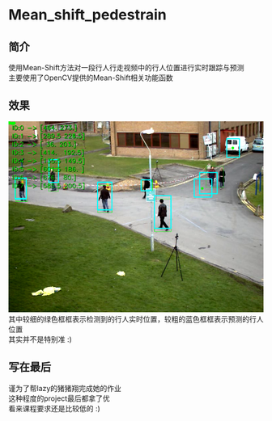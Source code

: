 # Mean_shift_pedestrain<br>
## 简介<br>
使用Mean-Shift方法对一段行人行走视频中的行人位置进行实时跟踪与预测<br>
主要使用了OpenCV提供的Mean-Shift相关功能函数<br>
## 效果<br>
<img src="https://github.com/JinshuChen/Mean_shift_pedestrain/blob/master/surveillance_screenshot_18.03.2019.png" alt="图片加载失败时，显示这段字"/><br>
其中较细的绿色框框表示检测到的行人实时位置，较粗的蓝色框框表示预测的行人位置<br>
其实并不是特别准 :)<br>
## 写在最后<br>
谨为了帮lazy的猪猪翔完成她的作业<br>
这种程度的project最后都拿了优<br>
看来课程要求还是比较低的 :) <br>